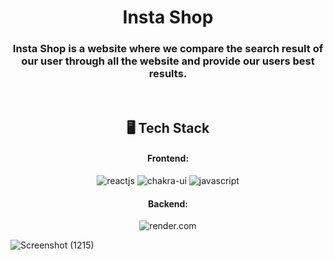 <h1 align="center">Insta Shop</h1>

<h3 align="center">
Insta Shop is a website where we compare the search result of our user through all the website and provide our users best results. </h3>

<br />

<h2 align="center">🖥️ Tech Stack</h2>


<h4 align="center">Frontend:</h4>

<p align="center">
  <img src="https://img.shields.io/badge/React-20232A?style=for-the-badge&logo=react&logoColor=61DAFB" alt="reactjs" />
  <img src="https://img.shields.io/badge/Chakra%20UI-3bc7bd?style=for-the-badge&logo=chakraui&logoColor=white" alt="chakra-ui" />
  <img src="https://img.shields.io/badge/JavaScript-323330?style=for-the-badge&logo=javascript&logoColor=F7DF1E" alt="javascript" />

</p>


<h4 align="center">Backend:</h4>

<p align="center">
  <img src="https://dashboard.render.com/static/media/logo-redesign-02-word-dark.0811da26fe4b1f9a9b6c642d91bbcf73.svg" alt="render.com" />
</p>


![Screenshot (1215)](https://user-images.githubusercontent.com/111503473/221429124-33fca9a2-da7d-4b9f-9154-3ca7f8ee3140.png)
